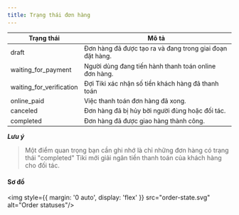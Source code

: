 ```yaml
---
title: Trạng thái đơn hàng
---
```


| Trạng thái               | Mô tả                                                     |
| ------------------------ | --------------------------------------------------------- |
| draft                    | Đơn hàng đã được tạo ra và đang trong giai đoạn đặt hàng. |
| waiting_for_payment      | Người dùng đang tiến hành thanh toán online đơn hàng.     |
| waiting_for_verification | Đợi Tiki xác nhận số tiền khách hàng đã thanh toán        |
| online_paid              | Việc thanh toán đơn hàng đã xong.                         |
| canceled                 | Đơn hàng đã bị hủy bời người đùng hoặc đối tác.           |
| completed                | Đơn hàng đã được giao hàng thành công.                    |

**_Lưu ý_**

> Một điểm quan trọng bạn cần ghi nhớ là chỉ những đơn hàng có trạng thái "completed" Tiki mới giải ngân tiền thanh toán của khách hàng cho đối tác.

#### Sơ đồ

<img style={{ margin: '0 auto', display: 'flex' }} src="order-state.svg" alt="Order statuses"/>
